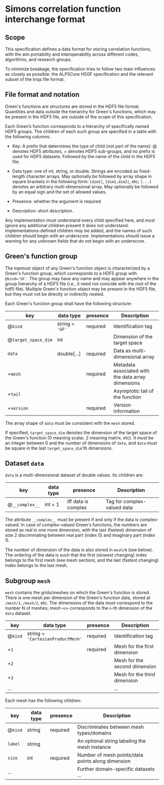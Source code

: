 Simons correlation function interchange format
==============================================

Scope
-----
This specification defines a data format for storing correlation functions, with the aim portability and interoperability across different codes, algorithms, and research groups.

To minimize breakage, the specification tries to follow two main influences as closely as possible: the ALPSCore H5GF specification and the relevant subset of the triqs file format.


File format and notation
------------------------
Green's functions are structures are stored in the HDF5 file format. Quantities and data outside the hierarchy for Green's functions, which may be present in the HDF5 file, are outside of the scope of this specification.

Each Green’s function corresponds to a hierarchy of specifically named HDF5 groups.  The children of each such group are specified in a table with the following columns:

 * Key: A prefix that determines the type of child (not part of the name): @ denotes HDF5 attributes, + denotes HDF5 sub-groups, and no prefix is used for HDF5 datasets. Followed by the name of the child in the HDF5 file.

 * Data type: one of int, string, or double.  Strings are encoded as fixed-length character arrays.  May optionally be followed by array shape in square brackets in the following form: `[dim1]`, `[dim1,dim2]`, etc; `[...]` denotes an arbitrary multi-dimensional array. May optionally be followed by an equal sign and the set of allowed values.

 * Presence: whether the argument is required
 
 * Description: short description.

Any implementation *must* understand every child specified here, and *must* ignore any additional children present it does not understand.  Implementations-defined children *may* be added, and the names of such children *should* begin with an underscore. Implementations *should* issue a warning for any unknown fields that do not begin with an underscore.


Green's function group
----------------------
The topmost object of any Green's function object is characterized by a Green's function group, which corresponds to a HDF5 group with `@kind='GF'`. The group may have any name and may appear anywhere in the group hierarchy of a HDF5 file (i.e., it need not coincide with the root of the hdf5 file).  Multiple Green's function object may be present in the HDF5 file, but they must not be directly or indirectly nested.

Each Green's function group shall have the following structure:

| key                 | data type         | presence | Description |
|---------------------|-------------------|----------|-------------|
| @`kind`             | string = `'GF'`   | required | Identification tag |
| @`target_space_dim` | int               |          | Dimension of the target space |
| `data`              | double[...]       | required | Data as multi-dimensional array |
| +`mesh`             |                   | required | Metadata associated with the data array dimensions |
| +`tail`             |                   |          | Asymptotic tail of the function |
| +`version`          |                   | required | Version information |

The array shape of `data` must be consistent with the `mesh` stored.

If specified, `target_space_dim` denotes the dimension of the target space of the Green's function (0 meaning scalar, 2 meaning matrix, etc). It *must* be an integer between 0 and the number of dimensions of `data`, and `data` *must* be square in the last `target_space_dim`'th dimensions.


Dataset `data`
--------------

`data` is a multi-dimensional dataset of double values.  Its children are:

| key                 | data type         | presence | Description |
|---------------------|-------------------|----------|-------------|
| @`__complex__`      | int = 1           | iff data is complex | Tag for complex-valued data |

The attribute `__complex__` must be present if and only if the data is complex-valued.  In case of complex-valued Green's functions, the numbers are stored as real in one more dimension, with the last (fastest) dimension of size 2 discriminating between real part (index 0) and imaginary part (index 1).

The number of dimension of the data is also stored in `mesh/N` (see below).  The ordering of the data is such that the first (slowest changing) index belongs to the first mesh (see mesh section), and the last (fastest changing) index belongs to the last mesh.

Subgroup `mesh`
---------------
`mesh` contains the grids/meshes on which the Green's function is stored.  There is one mesh per dimension of the Green's function data, stored at `/mesh/1`, `/mesh/2`, etc.  The dimensions of the data must correspond to the number N of meshes; mesh `<n>` corresponds to the `n`-th dimension of the `data` dataset.

| key                 | data type         | presence | Description |
|---------------------|-------------------|----------|-------------|
| @`kind`             | string = <br/> `'CartesianProductMesh'` | required | Identification tag |
| +`1`                |                   | required | Mesh for the first dimension |
| +`2`                |                   |          | Mesh for the second dimension |
| +`3`                |                   |          | Mesh for the third dimension |
| ...                 |                   |          | ... |

Each mesh has the following children:

| key                 | data type         | presence | Description |
|---------------------|-------------------|----------|-------------|
| @`kind`             | string            | required | Discriminates between mesh types/domains |
| `label`             | string            |          | An optional string labeling the mesh instance |
| `size`              | int               | required | Number of mesh points/data points along dimension |
| ...                 |                   |          | Further domain-specific datasets ... |
